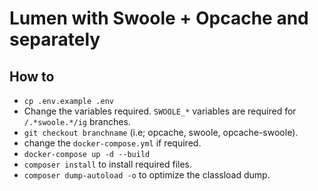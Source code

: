 # Lumen with Swoole + Opcache and separately

## How to
- `cp .env.example .env`
- Change the variables required. `SWOOLE_*` variables are required for `/.*swoole.*/ig` branches.
- `git checkout branchname` (i.e; opcache, swoole, opcache-swoole).
- change the `docker-compose.yml` if required.
- `docker-compose up -d --build`
- `composer install` to install required files.
- `composer dump-autoload -o` to optimize the classload dump.